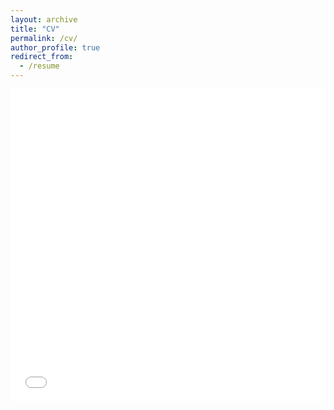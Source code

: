 ```yaml
---
layout: archive
title: "CV"
permalink: /cv/
author_profile: true
redirect_from:
  - /resume
---
```


<div style="width: 100%; height: 500px;">
  <iframe src="../files/CV_Min_Final.pdf" style="border: none; width: 100%; height: 100%;"></iframe>
</div>